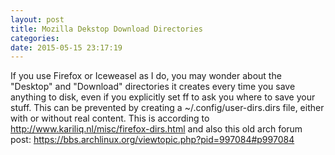 ```yaml
---
layout: post
title: Mozilla Dekstop Download Directories
categories:
date: 2015-05-15 23:17:19
---
```


If you use Firefox or Iceweasel as I do, you may wonder about the "Desktop" and "Download" directories it creates every time you save anything to disk, even if you explicitly set ff to ask you where to save your stuff.
This can be prevented by creating a ~/.config/user-dirs.dirs file, either with or without real content.
This is according to http://www.kariliq.nl/misc/firefox-dirs.html and also this old arch forum post: https://bbs.archlinux.org/viewtopic.php?pid=997084#p997084
